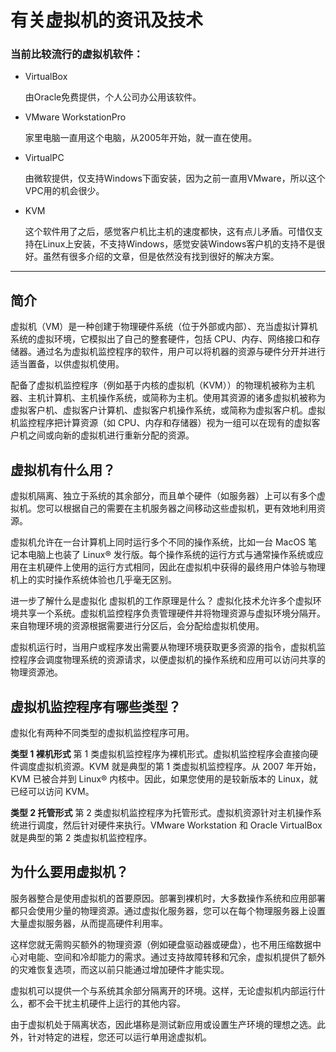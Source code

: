 # 有关虚拟机的资讯及技术

### 当前比较流行的虚拟机软件：

- VirtualBox

  由Oracle免费提供，个人公司办公用该软件。

- VMware WorkstationPro 

  家里电脑一直用这个电脑，从2005年开始，就一直在使用。

- VirtualPC

  由微软提供，仅支持Windows下面安装，因为之前一直用VMware，所以这个VPC用的机会很少。
  
- KVM

  这个软件用了之后，感觉客户机比主机的速度都快，这有点儿矛盾。可惜仅支持在Linux上安装，不支持Windows，感觉安装Windows客户机的支持不是很好。虽然有很多介绍的文章，但是依然没有找到很好的解决方案。

---

## 简介

虚拟机（VM）是一种创建于物理硬件系统（位于外部或内部）、充当虚拟计算机系统的虚拟环境，它模拟出了自己的整套硬件，包括 CPU、内存、网络接口和存储器。通过名为虚拟机监控程序的软件，用户可以将机器的资源与硬件分开并进行适当置备，以供虚拟机使用。 

配备了虚拟机监控程序（例如基于内核的虚拟机（KVM））的物理机被称为主机器、主机计算机、主机操作系统，或简称为主机。使用其资源的诸多虚拟机被称为虚拟客户机、虚拟客户计算机、虚拟客户机操作系统，或简称为虚拟客户机。虚拟机监控程序把计算资源（如 CPU、内存和存储器）视为一组可以在现有的虚拟客户机之间或向新的虚拟机进行重新分配的资源。

## 虚拟机有什么用？

虚拟机隔离、独立于系统的其余部分，而且单个硬件（如服务器）上可以有多个虚拟机。您可以根据自己的需要在主机服务器之间移动这些虚拟机，更有效地利用资源。  

虚拟机允许在一台计算机上同时运行多个不同的操作系统，比如一台 MacOS 笔记本电脑上也装了 Linux® 发行版。每个操作系统的运行方式与通常操作系统或应用在主机硬件上使用的运行方式相同，因此在虚拟机中获得的最终用户体验与物理机上的实时操作系统体验也几乎毫无区别。  

进一步了解什么是虚拟化
虚拟机的工作原理是什么？
虚拟化技术允许多个虚拟环境共享一个系统。虚拟机监控程序负责管理硬件并将物理资源与虚拟环境分隔开。来自物理环境的资源根据需要进行分区后，会分配给虚拟机使用。

虚拟机运行时，当用户或程序发出需要从物理环境获取更多资源的指令，虚拟机监控程序会调度物理系统的资源请求，以便虚拟机的操作系统和应用可以访问共享的物理资源池。

## 虚拟机监控程序有哪些类型？

虚拟化有两种不同类型的虚拟机监控程序可用。

**类型 1 裸机形式**
第 1 类虚拟机监控程序为裸机形式。虚拟机监控程序会直接向硬件调度虚拟机资源。KVM 就是典型的第 1 类虚拟机监控程序。从 2007 年开始，KVM 已被合并到 Linux® 内核中。因此，如果您使用的是较新版本的 Linux，就已经可以访问 KVM。 

**类型 2 托管形式**
第 2 类虚拟机监控程序为托管形式。虚拟机资源针对主机操作系统进行调度，然后针对硬件来执行。VMware Workstation 和 Oracle VirtualBox 就是典型的第 2 类虚拟机监控程序。 

## 为什么要用虚拟机？

服务器整合是使用虚拟机的首要原因。部署到裸机时，大多数操作系统和应用部署都只会使用少量的物理资源。通过虚拟化服务器，您可以在每个物理服务器上设置大量虚拟服务器，从而提高硬件利用率。 

这样您就无需购买额外的物理资源（例如硬盘驱动器或硬盘），也不用压缩数据中心对电能、空间和冷却能力的需求。通过支持故障转移和冗余，虚拟机提供了额外的灾难恢复选项，而这以前只能通过增加硬件才能实现。

虚拟机可以提供一个与系统其余部分隔离开的环境。这样，无论虚拟机内部运行什么，都不会干扰主机硬件上运行的其他内容。

由于虚拟机处于隔离状态，因此堪称是测试新应用或设置生产环境的理想之选。此外，针对特定的进程，您还可以运行单用途虚拟机。